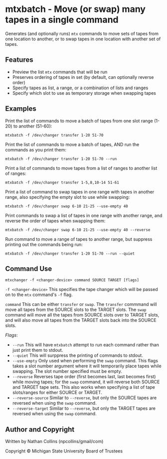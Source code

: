 mtxbatch - Move (or swap) many tapes in a single command
=============================
Generates (and optionally runs) `mtx` commands to move sets of tapes from one location to another, or to swap tapes in one location with another set of tapes.  

Features
--------------------------
- Preview the list `mtx` commands that will be run
- Preserves ordering of tapes in set (by default, can optionally reverse order)
- Specify tapes as list, a range, or a combination of lists and ranges
- Specify which slot to use as temporary storage when swapping tapes

Examples
--------------------------
Print the list of commands to move a batch of tapes from one slot range (1-20) to another (51-60):  
```
mtxbatch -f /dev/changer transfer 1-20 51-70
```

Print the list of commands to move a batch of tapes, AND run the commands as you print them:  
```
mtxbatch -f /dev/changer transfer 1-20 51-70 --run
```

Print a list of commands to move tapes from a list of ranges to another list of ranges:  
```
mtxbatch -f /dev/changer transfer 1-5,8,10-14 51-61
```

Print a list of command to swap tapes in one range with tapes in another range, also specifying the empty slot to use while swapping:  
```
mtxbatch -f /dev/changer swap 6-10 21-25 --use-empty 40
```

Print commands to swap a list of tapes in one range with another range, and reverse the order of tapes when swapping them:  
```
mtxbatch -f /dev/changer swap 6-10 21-25 --use-empty 40 --reverse
```

Run command to move a range of tapes to another range, but suppress printing out the commands being run:  
```
mtxbatch -f /dev/changer transfer 1-20 51-70 --run --quiet
```

Command Use
--------------------------
```
mtxchanger -f <changer-device> command SOURCE TARGET [flags]
```

`-f <changer-device>` This specifies the tape changer which will be passed on to the `mtx` command's `-f` flag.  

`command` This can be either `transfer` or `swap`. The `transfer` commmand will move all tapes from the SOURCE slots to the TARGET slots. The `swap` command will move all the tapes from SOURCE slots over to TARGET slots, and will also move all tapes from the TARGET slots back into the SOURCE slots.  

_Flags_:  
 - `--run` This will have `mtxbatch` attempt to run each command rather than just print them to stdout.
 - `--quiet` This will surppress the printing of commands to stdout.
 - `--use-empty` Only used when performing the `swap` command. This flags takes a slot number argument where it will temporarily place tapes while swapping. The slot number specified must be empty.
 - `--reverse` Reverses tape order (first becomes last, last becomes first) while moving tapes; for the `swap` command, it will reverse both SOURCE and TARGET tape sets. This also works when specifying a list of tape slots/ranges for either SOURCE or TARGET.
 - `--reverse-source` Similar to `--reverse`, but only the SOURCE tapes are reversed when using the `swap` command.
 - `--reverse-target` Similar to `--reverse`, but only the TARGET tapes are reversed when using the `swap` command.


Author and Copyright
--------------------------
Written by Nathan Collins (npcollins/gmail/com)  

Copyright © Michigan State University Board of Trustees  

